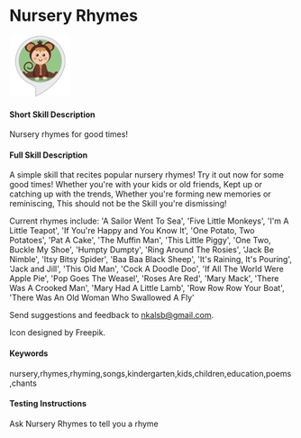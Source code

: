 # Nursery Rhymes

![icon](metadata/APP_ICON_SMALL.png)

#### Short Skill Description
Nursery rhymes for good times!

#### Full Skill Description

A simple skill that recites popular nursery rhymes!
Try it out now for some good times!
Whether you're with your kids or old friends,
Kept up or catching up with the trends,
Whether you're forming new memories or reminiscing,
This should not be the Skill you're dismissing!

Current rhymes include:
'A Sailor Went To Sea',
'Five Little Monkeys',
'I'm A Little Teapot',
'If You're Happy and You Know It',
'One Potato, Two Potatoes',
'Pat A Cake',
'The Muffin Man',
'This Little Piggy',
'One Two, Buckle My Shoe',
'Humpty Dumpty',
'Ring Around The Rosies',
'Jack Be Nimble',
'Itsy Bitsy Spider',
'Baa Baa Black Sheep',
'It's Raining, It's Pouring',
'Jack and Jill',
'This Old Man',
'Cock A Doodle Doo',
'If All The World Were Apple Pie',
'Pop Goes The Weasel',
'Roses Are Red',
'Mary Mack',
'There Was A Crooked Man',
'Mary Had A Little Lamb',
'Row Row Row Your Boat',
'There Was An Old Woman Who Swallowed A Fly'

Send suggestions and feedback to nkalsb@gmail.com.

Icon designed by Freepik.

#### Keywords
nursery,rhymes,rhyming,songs,kindergarten,kids,children,education,poems,chants

#### Testing Instructions
Ask Nursery Rhymes to tell you a rhyme
